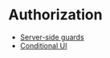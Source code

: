 # Authorization

- [Server-side guards](/authorization/server-side)
- [Conditional UI](/authorization/conditional-ui)
